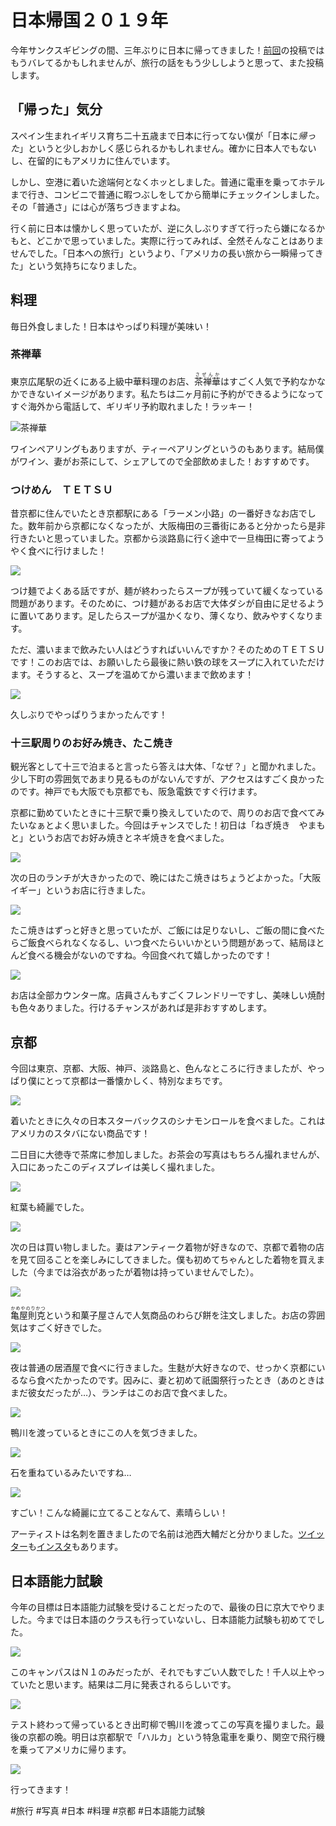 # 日本帰国２０１９年

今年サンクスギビングの間、三年ぶりに日本に帰ってきました！[前回](/4)の投稿ではもうバレてるかもしれませんが、旅行の話をもう少ししようと思って、また投稿します。

## 「帰った」気分

スペイン生まれイギリス育ち二十五歳まで日本に行ってない僕が「日本に*帰った*」というと少しおかしく感じられるかもしれません。確かに日本人でもないし、在留的にもアメリカに住んでいます。

しかし、空港に着いた途端何となくホッとしました。普通に電車を乗ってホテルまで行き、コンビニで普通に暇つぶしをしてから簡単にチェックインしました。その「普通さ」には心が落ちづきますよね。

行く前に日本は懐かしく思っていたが、逆に久しぶりすぎて行ったら嫌になるかもと、どこかで思っていました。実際に行ってみれば、全然そんなことはありませんでした。「日本への旅行」というより、「アメリカの長い旅から一瞬帰ってきた」という気持ちになりました。

## 料理

毎日外食しました！日本はやっぱり料理が美味い！

### 茶禅華

東京広尾駅の近くにある上級中華料理のお店、<ruby>茶禅華<rt>さぜんか</rt></ruby>はすごく人気で予約なかなかできないイメージがあります。私たちは二ヶ月前に予約ができるようになってすぐ海外から電話して、ギリギリ予約取れました！ラッキー！

![茶禅華](img/d70520d2b35b9b08c947408261029703703f923a.jpg)

ワインペアリングもありますが、ティーペアリングというのもあります。結局僕がワイン、妻がお茶にして、シェアしてので全部飲めました！おすすめです。

### つけめん　ＴＥＴＳＵ

昔京都に住んでいたとき京都駅にある「ラーメン小路」の一番好きなお店でした。数年前から京都になくなったが、大阪梅田の三番街にあると分かったら是非行きたいと思っていました。京都から淡路島に行く途中で一旦梅田に寄ってようやく食べに行けました！

![](img/584fc426a01b1f7e63d53115901c5e22b40a4087.jpg)

つけ麺でよくある話ですが、麺が終わったらスープが残っていて緩くなっている問題があります。そのために、つけ麺があるお店で大体ダシが自由に足せるように置いてあります。足したらスープが温かくなり、薄くなり、飲みやすくなります。

ただ、濃いままで飲みたい人はどうすればいいんですか？そのためのＴＥＴＳＵです！このお店では、お願いしたら最後に熱い鉄の球をスープに入れていただけます。そうすると、スープを温めてから濃いままで飲めます！

![](img/6ce0a227f5d9262cd4629ae863a6538cb1372db9.jpg)

久しぶりでやっぱりうまかったんです！

### 十三駅周りのお好み焼き、たこ焼き

観光客として十三で泊まると言ったら答えは大体、「なぜ？」と聞かれました。少し下町の雰囲気であまり見るものがないんですが、アクセスはすごく良かったのです。神戸でも大阪でも京都でも、阪急電鉄ですぐ行けます。

京都に勤めていたときに十三駅で乗り換えしていたので、周りのお店で食べてみたいなぁとよく思いました。今回はチャンスでした！初日は「ねぎ焼き　やまもと」というお店でお好み焼きとネギ焼きを食べました。

![](img/5dded27143dcfdee86162a689c3898cd40a52c7f.jpg)

次の日のランチが大きかったので、晩にはたこ焼きはちょうどよかった。「大阪イギー」というお店に行きました。

![](img/c15358829bfb5deb3a77387825afa6a10fe28ef6.jpg)

たこ焼きはずっと好きと思っていたが、ご飯には足りないし、ご飯の間に食べたらご飯食べられなくなるし、いつ食べたらいいかという問題があって、結局ほとんど食べる機会がないのですね。今回食べれて嬉しかったのです！

![](img/d5a47dd7a3ace0e48d62c39072a0d87124afa33a.jpg)

お店は全部カウンター席。店員さんもすごくフレンドリーですし、美味しい焼酎も色々ありました。行けるチャンスがあれば是非おすすめします。

## 京都

今回は東京、京都、大阪、神戸、淡路島と、色んなところに行きましたが、やっぱり僕にとって京都は一番懐かしく、特別なまちです。

![](img/4a56a98c5f3266ccdc9edef162a9af1dc9b1d19c.jpg)

着いたときに久々の日本スターバックスのシナモンロールを食べました。これはアメリカのスタバにない商品です！

二日目に大徳寺で茶席に参加しました。お茶会の写真はもちろん撮れませんが、入口にあったこのディスプレイは美しく撮れました。

![](img/c725cc6a94c96695067dc049f9c070f8e6cbbf16.jpg)

紅葉も綺麗でした。

![](img/13c77d81c7018f877e4773261dd0ea191d94bb29.jpg)

次の日は買い物しました。妻はアンティーク着物が好きなので、京都で着物の店を見て回ることを楽しみにしてきました。僕も初めてちゃんとした着物を買えました（今までは浴衣があったが着物は持っていませんでした）。

![](img/9717abe017e481f1180f0efd3020beb4857d6cfa.jpg)

<ruby>亀屋則克<rt>かめやのりかつ</rt></ruby>という和菓子屋さんで人気商品のわらび餅を注文しました。お店の雰囲気はすごく好きでした。

![](img/e3fbb5ce24175ba30de9a69584110ed2892752fc.jpg)

夜は普通の居酒屋で食べに行きました。生麩が大好きなので、せっかく京都にいるなら食べたかったのです。因みに、妻と初めて祇園祭行ったとき（あのときはまだ彼女だったが…）、ランチはこのお店で食べました。

![](img/b21c59acfa64085a2655fa352b698085aaa344db.jpg)

鴨川を渡っているときにこの人を気づきました。

![](img/c347af12251e0931ed3b68e4b29d5d762d5b230e.jpg)

石を重ねているみたいですね…

![](img/2ad252df723f9b090b9fd9b5b91b4733a8592f28.jpg)

すごい！こんな綺麗に立てることなんて、素晴らしい！

アーティストは名刺を置きましたので名前は池西大輔だと分かりました。[ツイッター](https://twitter.com/ismdaisuke)も[インスタ](https://www.instagram.com/daisuke__ism/)もあります。

## 日本語能力試験

今年の目標は日本語能力試験を受けることだったので、最後の日に京大でやりました。今までは日本語のクラスも行っていないし、日本語能力試験も初めてでした。

![](img/91737d4d7c96892d480da8c83793bce413248d6f.jpg)

このキャンパスはＮ１のみだったが、それでもすごい人数でした！千人以上やっていたと思います。結果は二月に発表されるらしいです。

![](img/fa6dd9d301fb6726720172247f342791b1183e46.jpg)

テスト終わって帰っているとき出町柳で鴨川を渡ってこの写真を撮りました。最後の京都の晩。明日は京都駅で「ハルカ」という特急電車を乗り、関空で飛行機を乗ってアメリカに帰ります。

![](img/f37cee9510326a0f2da17b0b97411576b76edb38.jpg)

行ってきます！

#旅行 #写真 #日本 #料理 #京都 #日本語能力試験